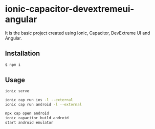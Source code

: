 # ionic-capacitor-devextremeui-angular
It is the basic project created using Ionic, Capacitor, DevExtreme UI and Angular.

## Installation

```bash
$ npm i
```

## Usage

```bash
ionic serve

ionic cap run ios -l --external
ionic cap run android -l --external

npx cap open android
ionic capacitor build android
start android emulator
```

